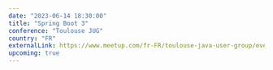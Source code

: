 ```yaml
---
date: "2023-06-14 18:30:00"
title: "Spring Boot 3"
conference: "Toulouse JUG"
country: "FR"
externalLink: https://www.meetup.com/fr-FR/toulouse-java-user-group/events/293988838/
upcoming: true
---
```

